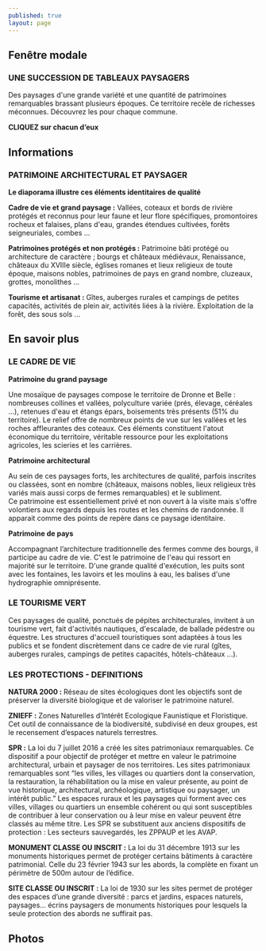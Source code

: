 ```yaml
---
published: true
layout: page
---
```


## Fenêtre modale

### UNE SUCCESSION DE TABLEAUX PAYSAGERS

Des paysages d'une grande variété et une quantité de patrimoines remarquables brassant plusieurs époques. Ce territoire recèle de richesses méconnues. Découvrez les pour chaque commune.

**CLIQUEZ sur chacun d’eux**

## Informations

### PATRIMOINE ARCHITECTURAL ET PAYSAGER

**Le diaporama illustre ces éléments identitaires de qualité**

**Cadre de vie et grand paysage :** Vallées, coteaux et bords de rivière protégés et reconnus pour leur faune et leur flore spécifiques, promontoires rocheux et falaises, plans d'eau, grandes étendues cultivées, forêts seigneuriales, combes ...

**Patrimoines protégés et non protégés :** Patrimoine bâti protégé ou architecture de caractère ; bourgs et châteaux médiévaux, Renaissance, châteaux du XVIIIe siècle, églises romanes et lieux religieux de toute époque, maisons nobles, patrimoines de pays en grand nombre, cluzeaux, grottes, monolithes ...

**Tourisme et artisanat :** Gîtes, auberges rurales et campings de petites capacités, activités de plein air, activités liées à la  rivière. Exploitation de la forêt, des sous sols ...

## En savoir plus

### LE CADRE DE VIE

**Patrimoine du grand paysage**

Une mosaïque de paysages compose le territoire de Dronne et Belle : nombreuses collines et vallées, polyculture variée (prés, élevage, céréales …), retenues d'eau et étangs épars, boisements très présents (51% du territoire). Le relief offre de nombreux points de vue sur les vallées et les roches affleurantes des coteaux. Ces éléments constituent l'atout économique du territoire, véritable ressource pour les exploitations agricoles, les scieries et les carrières. 

**Patrimoine architectural**

Au sein de ces paysages forts, les architectures de qualité, parfois inscrites ou classées, sont en nombre (châteaux, maisons nobles, lieux religieux très variés mais aussi corps de fermes remarquables) et le subliment.  
Ce patrimoine est essentiellement privé et non ouvert à la visite mais s'offre volontiers aux regards depuis les routes et les chemins de randonnée. Il apparait comme des points de repère dans ce paysage identitaire.  

**Patrimoine de pays**

Accompagnant l’architecture traditionnelle des fermes comme des bourgs, il participe au cadre de vie.  C'est le patrimoine de l'eau qui ressort en majorité sur le territoire. D'une grande qualité d'exécution, les puits sont avec les fontaines, les lavoirs et les moulins à eau, les balises d'une hydrographie omniprésente.

### LE TOURISME VERT

Ces paysages de qualité, ponctués de pépites architecturales, invitent à un tourisme vert, fait d'activités nautiques, d'escalade, de ballade pédestre ou équestre. Les structures d'accueil touristiques sont adaptées à tous les publics et se fondent discrètement dans ce cadre de vie rural (gîtes, auberges rurales, campings de petites capacités, hôtels-châteaux ...).

### LES PROTECTIONS - DEFINITIONS

**NATURA 2000 :** Réseau de sites écologiques dont les objectifs sont de préserver la diversité biologique et de valoriser le patrimoine naturel.

**ZNIEFF :** Zones Naturelles d’Intérêt Ecologique Faunistique et Floristique. Cet outil de connaissance de la biodiversité, subdivisé en deux groupes, est le recensement d’espaces naturels terrestres.

**SPR :** La loi du 7 juillet 2016 a créé les sites patrimoniaux remarquables. Ce dispositif a pour objectif de protéger et mettre en valeur le patrimoine architectural, urbain et paysager de nos territoires. Les sites patrimoniaux remarquables sont “les villes, les villages ou quartiers dont la conservation, la restauration, la réhabilitation ou la mise en valeur présente, au point de vue historique, architectural, archéologique, artistique ou paysager, un intérêt public.” Les espaces ruraux et les paysages qui forment avec ces villes, villages ou quartiers un ensemble cohérent ou qui sont susceptibles de contribuer à leur conservation ou à leur mise en valeur peuvent être classés au même titre. Les SPR se substituent aux anciens dispositifs de protection : Les secteurs sauvegardés, les ZPPAUP et les AVAP.

**MONUMENT CLASSE OU INSCRIT :** La loi du 31 décembre 1913 sur les monuments historiques permet de protéger certains bâtiments à caractère patrimonial. Celle du 23 février 1943 sur les abords, la complète en fixant un périmètre de 500m autour de l’édifice.

**SITE CLASSE OU INSCRIT :** La loi de 1930 sur les sites permet de protéger des espaces d’une grande diversité : parcs et jardins, espaces naturels, paysages… écrins paysagers de monuments historiques pour lesquels la seule protection des abords ne suffirait pas.

## Photos
